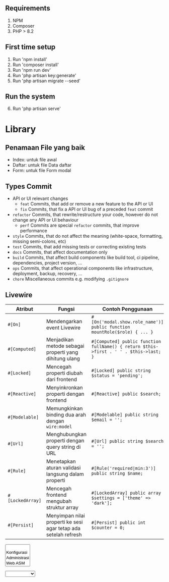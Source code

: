 ## Requirements

1. NPM
2. Composer
3. PHP > 8.2

## First time setup

1. Run 'npm install'
2. Run 'composer install'
3. Run 'npm run dev'
4. Run 'php artisan key:generate'
5. Run 'php artisan migrate --seed'

## Run the system

6. Run 'php artisan serve'

# Library

## Penamaan File yang baik

 - Index: untuk file awal
 - Daftar: untuk file Data daftar
 - Form: untuk file Form modal

## Types Commit

-   API or UI relevant changes
    -   `feat` Commits, that add or remove a new feature to the API or UI
    -   `fix` Commits, that fix a API or UI bug of a preceded `feat` commit
-   `refactor` Commits, that rewrite/restructure your code, however do not change any API or UI behaviour
    -   `perf` Commits are special `refactor` commits, that improve performance
-   `style` Commits, that do not affect the meaning (white-space, formatting, missing semi-colons, etc)
-   `test` Commits, that add missing tests or correcting existing tests
-   `docs` Commits, that affect documentation only
-   `build` Commits, that affect build components like build tool, ci pipeline, dependencies, project version, ...
-   `ops` Commits, that affect operational components like infrastructure, deployment, backup, recovery, ...
-   `chore` Miscellaneous commits e.g. modifying `.gitignore`


## Livewire

| Atribut        | Fungsi | Contoh Penggunaan |
|---------------|--------|------------------|
| `#[On]` | Mendengarkan event Livewire | `#[On('modal.show.role_name')] public function mountRole($role) { ... }` |
| `#[Computed]` | Menjadikan metode sebagai properti yang dihitung ulang | `#[Computed] public function fullName() { return $this->first . ' ' . $this->last; }` |
| `#[Locked]` | Mencegah properti diubah dari frontend | `#[Locked] public string $status = 'pending';` |
| `#[Reactive]` | Menyinkronkan properti dengan frontend | `#[Reactive] public $search;` |
| `#[Modelable]` | Memungkinkan binding dua arah dengan `wire:model` | `#[Modelable] public string $email = '';` |
| `#[Url]` | Menghubungkan properti dengan query string di URL | `#[Url] public string $search = '';` |
| `#[Rule]` | Menetapkan aturan validasi langsung dalam properti | `#[Rule('required\|min:3')] public string $name;` |
| `#[LockedArray]` | Mencegah frontend mengubah struktur array | `#[LockedArray] public array $settings = ['theme' => 'dark'];` |
| `#[Persist]` | Menyimpan nilai properti ke sesi agar tetap ada setelah refresh | `#[Persist] public int $counter = 0;` |


 <select id="group" class="form-select form-control-solid mb-3 mb-lg-0" wire:model.defer="group"
    data-control="select2" data-placeholder="Select an option" data-allow-clear="true"
    data-hide-search="true"
    onchange="@this.set('group', Array.from(this.selectedOptions).map(option => option.value))" multiple>
    <option></option>
    <option value="konfigurasi">Konfigurasi</option>
    <option value="administrasi">Administrasi</option>
    <option value="web_asm">Web ASM</option>
    <option value="web_tpq">Web TPQ</option>
</select>

<select id="group" class="form-select form-control-solid mb-3 mb-lg-0" wire:model.defer="group"
    data-control="select2" data-placeholder="Select an option" data-allow-clear="true"
    data-hide-search="true" onchange="@this.set('group', this.value)">
    <option></option>
    <option value="konfigurasi">Konfigurasi</option>
    <option value="administrasi">Administrasi</option>
    <option value="web_asm">Web ASM</option>
    <option value="web_tpq">Web TPQ</option>
</select>


